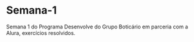 # Semana-1
 Semana 1 do Programa Desenvolve do Grupo Boticário em parceria com a Alura, exercícios resolvidos.

